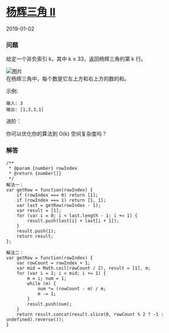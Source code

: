 # [杨辉三角 II](https://leetcode-cn.com/problems/pascals-triangle-ii)
2019-01-02
### 问题

给定一个非负索引 k，其中 k ≤ 33，返回杨辉三角的第 k 行。


![图片](https://upload.wikimedia.org/wikipedia/commons/0/0d/PascalTriangleAnimated2.gif)<br>
在杨辉三角中，每个数是它左上方和右上方的数的和。

示例:

```
输入: 3
输出: [1,3,3,1]
```
进阶：

你可以优化你的算法到 O(k) 空间复杂度吗？


### 解答

```
/**
 * @param {number} rowIndex
 * @return {number[]}
 */
解法一：
var getRow = function(rowIndex) {
    if (rowIndex === 0) return [1];
    if (rowIndex === 1) return [1, 1];
    var last = getRow(rowIndex - 1);
    var result = [1];
    for (var i = 0; i < last.length - 1; i += 1) {
        result.push(last[i] + last[i + 1]);
    }
    result.push(1);
    return result;
};

解法二：
var getRow = function(rowIndex) {
    var rowCount = rowIndex + 1;
    var mid = Math.ceil(rowCount / 2), result = [1], m;
    for (var i = 1; i < mid; i += 1) {
        m = i; num = 1;
        while (m) {
            num *= (rowCount - m) / m;
            m -= 1;
        }
        result.push(num);
    }
    return result.concat(result.slice(0, rowCount % 2 ? -1 : undefined).reverse());
}
```
